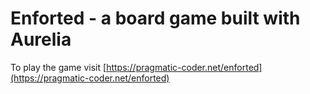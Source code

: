 # Enforted - a board game built with Aurelia

To play the game visit [https://pragmatic-coder.net/enforted](https://pragmatic-coder.net/enforted)
